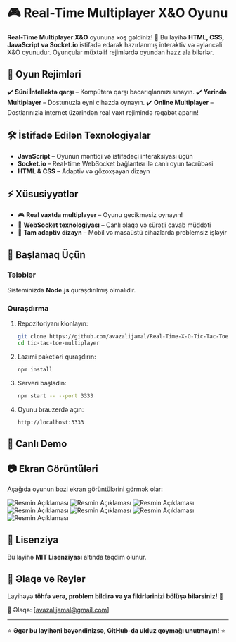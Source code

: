 # 🎮 Real-Time Multiplayer X&O Oyunu

**Real-Time Multiplayer X&O** oyununa xoş gəldiniz! 🚀 Bu layihə **HTML, CSS, JavaScript və Socket.io** istifadə edərək hazırlanmış interaktiv və əyləncəli X&O oyunudur. Oyunçular müxtəlif rejimlərdə oyundan həzz ala bilərlər.

## 🌟 Oyun Rejimləri

✔️ **Süni İntellektə qarşı** – Kompüterə qarşı bacarıqlarınızı sınayın.
✔️ **Yerində Multiplayer** – Dostunuzla eyni cihazda oynayın.
✔️ **Online Multiplayer** – Dostlarınızla internet üzərindən real vaxt rejimində rəqabət aparın!

## 🛠️ İstifadə Edilən Texnologiyalar

- **JavaScript** – Oyunun məntiqi və istifadəçi interaksiyası üçün
- **Socket.io** – Real-time WebSocket bağlantısı ilə canlı oyun təcrübəsi
- **HTML & CSS** – Adaptiv və gözoxşayan dizayn

## ⚡ Xüsusiyyətlər

- 🎮 **Real vaxtda multiplayer** – Oyunu gecikməsiz oynayın!
- 🔗 **WebSocket texnologiyası** – Canlı əlaqə və sürətli cavab müddəti
- 📱 **Tam adaptiv dizayn** – Mobil və masaüstü cihazlarda problemsiz işləyir

## 🚀 Başlamaq Üçün

### Tələblər

Sisteminizdə **Node.js** quraşdırılmış olmalıdır.

### Quraşdırma

1. Repozitoriyanı klonlayın:

   ```bash
   git clone https://github.com/avazalijamal/Real-Time-X-O-Tic-Tac-Toe-Game.git
   cd tic-tac-toe-multiplayer
   ```

2. Lazımi paketləri quraşdırın:

   ```bash
   npm install
   ```

3. Serveri başladın:

   ```bash
   npm start -- --port 3333
   ```

4. Oyunu brauzerdə açın:

   ```
   http://localhost:3333
   ```

## 📌 Canlı Demo

## 📷 Ekran Görüntüləri

Aşağıda oyunun bəzi ekran görüntülərini görmək olar:

![Resmin Açıklaması](./presentation/poster.png)
![Resmin Açıklaması](./presentation/screen-1.png)
![Resmin Açıklaması](./presentation/screen-2.png)
![Resmin Açıklaması](./presentation/screen-3.png)
![Resmin Açıklaması](./presentation/screen-4.png)
![Resmin Açıklaması](./presentation/screen-5.png)
![Resmin Açıklaması](./presentation/screen-6.png)

## 📜 Lisenziya

Bu layihə **MIT Lisenziyası** altında təqdim olunur.

## 💬 Əlaqə və Rəylər

Layihəyə **töhfə verə, problem bildirə və ya fikirlərinizi bölüşə bilərsiniz!** 🙌

📩 Əlaqə: [[avazalijamal@gmail.com](mailto\:avazalijamal@gmail.com)]

---

⭐ **Əgər bu layihəni bəyəndinizsə, GitHub-da ulduz qoymağı unutmayın!** ⭐


